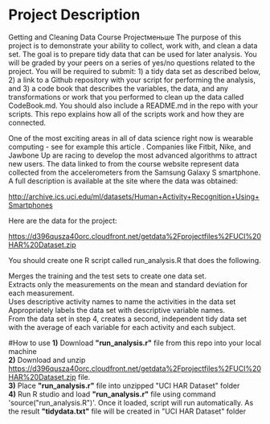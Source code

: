 # Project Description
Getting and Cleaning Data Course Projectменьше 
The purpose of this project is to demonstrate your ability to collect, work with, and clean a data set. The goal is to prepare tidy data that can be used for later analysis. You will be graded by your peers on a series of yes/no questions related to the project. You will be required to submit: 1) a tidy data set as described below, 2) a link to a Github repository with your script for performing the analysis, and 3) a code book that describes the variables, the data, and any transformations or work that you performed to clean up the data called CodeBook.md. You should also include a README.md in the repo with your scripts. This repo explains how all of the scripts work and how they are connected.

One of the most exciting areas in all of data science right now is wearable computing - see for example this article . Companies like Fitbit, Nike, and Jawbone Up are racing to develop the most advanced algorithms to attract new users. The data linked to from the course website represent data collected from the accelerometers from the Samsung Galaxy S smartphone. A full description is available at the site where the data was obtained:</br>

http://archive.ics.uci.edu/ml/datasets/Human+Activity+Recognition+Using+Smartphones

Here are the data for the project:</br>

https://d396qusza40orc.cloudfront.net/getdata%2Fprojectfiles%2FUCI%20HAR%20Dataset.zip

You should create one R script called run_analysis.R that does the following.</br>

Merges the training and the test sets to create one data set.</br>
Extracts only the measurements on the mean and standard deviation for each measurement.</br>
Uses descriptive activity names to name the activities in the data set</br>
Appropriately labels the data set with descriptive variable names.</br>
From the data set in step 4, creates a second, independent tidy data set with the average of each variable for each activity and each subject.

#How to use
<b>1)</b> Download <b>"run_analysis.r"</b> file from this repo into your local machine</br>
<b>2)</b> Download and unzip https://d396qusza40orc.cloudfront.net/getdata%2Fprojectfiles%2FUCI%20HAR%20Dataset.zip file.</br>
<b>3)</b> Place <b>"run_analysis.r"</b> file into unzipped "UCI HAR Dataset" folder</br>
<b>4)</b> Run R studio and load <b>"run_analysis.r"</b> file using command 'source("run_analysis.R")'. Once it loaded, script will run automatically. As the result <b>"tidydata.txt"</b> file will be created in "UCI HAR Dataset" folder
